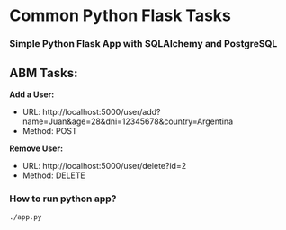 # Common Python Flask Tasks

### Simple Python Flask App with SQLAlchemy and PostgreSQL

## ABM Tasks:

**Add a User:**
* URL: http://localhost:5000/user/add?name=Juan&age=28&dni=12345678&country=Argentina
* Method: POST

**Remove User:**
* URL: http://localhost:5000/user/delete?id=2
* Method: DELETE

### How to run python app?

```
./app.py
```
